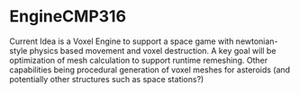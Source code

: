 # EngineCMP316

Current Idea is a Voxel Engine to support a space game with newtonian-style physics based movement and voxel destruction.
A key goal will be optimization of mesh calculation to support runtime remeshing.
Other capabilities being procedural generation of voxel meshes for asteroids (and potentially other structures such as space stations?)
